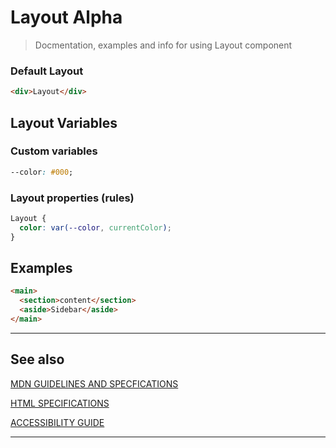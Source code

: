 # Layout <span role="note" aria-label="status">Alpha</span>

> Docmentation, examples and info for using Layout component

### Default Layout

```html preview
<div>Layout</div>
```

## Layout Variables

### Custom variables

```css
--color: #000;
```

### Layout properties (rules)

```css
Layout {
  color: var(--color, currentColor);
}
```

## Examples

```html preview
<main>
  <section>content</section>
  <aside>Sidebar</aside>
</main>
```

---

## See also

[MDN GUIDELINES AND SPECFICATIONS](https: ':_target="_blank"')

[HTML SPECIFICATIONS](https:// ':_target="_blank"')

[ACCESSIBILITY GUIDE](https://, ':_target="_blank"')

---

